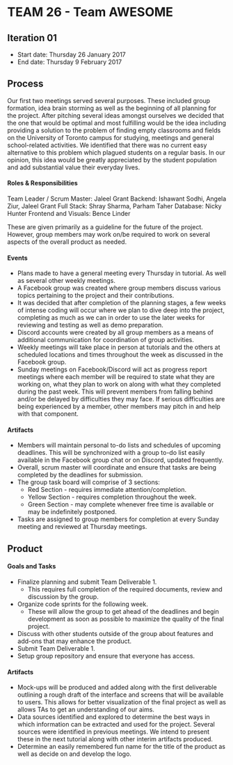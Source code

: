 # TEAM 26 - Team AWESOME

## Iteration 01

 * Start date: Thursday 26 January 2017
 * End date: Thursday 9 February 2017

## Process

Our first two meetings served several purposes. These included group formation, idea brain storming as well as the beginning of all planning for the project. After pitching several ideas amongst ourselves we decided that the one that would be optimal and most fulfilling would be the idea including providing a solution to the problem of finding empty classrooms and fields on the University of Toronto campus for studying, meetings and general school-related activities. We identified that there was no current easy alternative to this problem which plagued students on a regular basis. In our opinion, this idea would be greatly appreciated by the student population and add substantial value their everyday lives. 

#### Roles & Responsibilities

Team Leader / Scrum Master: Jaleel Grant
Backend: Ishawant Sodhi, Angela Ziur, Jaleel Grant
Full Stack: Shray Sharma, Parham Taher
Database: Nicky Hunter
Frontend and Visuals: Bence Linder

These are given primarily as a guideline for the future of the project. However, group members may work on/be required to work on several aspects of the overall product as needed.

#### Events

 * Plans made to have a general meeting every Thursday in tutorial. As well as several other weekly meetings.
 * A Facebook group was created where group members discuss various topics pertaining to the project and their contributions. 
 * It was decided that after completion of the planning stages, a few weeks of intense coding will occur where we plan to dive deep into the project, completing as much as we can in order to use the later weeks for reviewing and testing as well as demo preparation.
 * Discord accounts were created by all group members as a means of additional communication for coordination of group activities. 
 * Weekly meetings will take place in person at tutorials and the others at scheduled locations and times throughout the week as discussed in the Facebook group. 
 * Sunday meetings on Facebook/Discord will act as progress report meetings where each member will be required to state what they are working on, what they plan to work on along with what they completed during the past week. This will prevent members from falling behind and/or be delayed by difficulties they may face. If serious difficulties are being experienced by a member, other members may pitch in and help with that component. 

#### Artifacts

* Members will maintain personal to-do lists and schedules of upcoming deadlines. This will be synchronized with a group to-do list easily available in the Facebook group chat or on Discord, updated frequently.
* Overall, scrum master will coordinate and ensure that tasks are being completed by the deadlines for submission.
* The group task board will comprise of 3 sections:
	* Red Section - requires immediate attention/completion.
	* Yellow Section - requires completion throughout the week.
	* Green Section - may complete whenever free time is available or may be indefinitely postponed. 
* Tasks are assigned to group members for completion at every Sunday meeting and reviewed at Thursday meetings. 


## Product

#### Goals and Tasks

 * Finalize planning and submit Team Deliverable 1.
 	* This requires full completion of the required documents, review and discussion by the group.
 * Organize code sprints for the following week.
 	* These will allow the group to get ahead of the deadlines and begin development as soon as possible to maximize the quality of the final project.
 * Discuss with other students outside of the group about features and add-ons that may enhance the product. 
 * Submit Team Deliverable 1.
 * Setup group repository and ensure that everyone has access.

#### Artifacts

 * Mock-ups will be produced and added along with the first deliverable outlining a rough draft of the interface and screens that will be available to users. This allows for better visualization of the final project as well as allows TAs to get an understanding of our aims.
 * Data sources identified and explored to determine the best ways in which information can be extracted and used for the project. Several sources were identified in previous meetings. We intend to present these in the next tutorial along with other interim artifacts produced.
 * Determine an easily remembered fun name for the title of the product as well as decide on and develop the logo.
